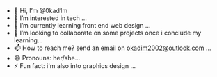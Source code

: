 - 👋 Hi, I’m @0kad1m
- 👀 I’m interested in tech ...
- 🌱 I’m currently learning front end web design ...
- 💞️ I’m looking to collaborate on some projects once i conclude my learning...
- 📫 How to reach me? send an email on okadim2002@outlook.com ...
- 😄 Pronouns: her/she...
- ⚡ Fun fact: i'm also into graphics design ...

<!---
0kad1m/0kad1m is a ✨ special ✨ repository because its `README.md` (this file) appears on your GitHub profile.
You can click the Preview link to take a look at your changes.
--->
